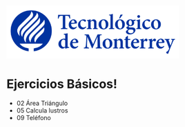 ![Tec de Monterrey](images/logotecmty.png)
# Ejercicios Básicos!

- 02 Área Triángulo
- 05 Calcula lustros
- 09 Teléfono